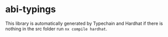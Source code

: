 # abi-typings

This library is automatically generated by Typechain and Hardhat if there is nothing in the src folder run `nx compile hardhat`.
